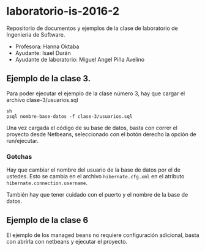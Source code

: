 # laboratorio-is-2016-2

Repositorio de documentos y ejemplos de la clase de laboratorio de Ingenieria de Software.

* Profesora: Hanna Oktaba
* Ayudante: Isael Durán
* Ayudante de laboratorio: Miguel Angel Piña Avelino

## Ejemplo de la clase 3.

Para poder ejecutar el ejemplo de la clase número 3, hay que cargar el archivo clase-3/usuarios.sql
```
sh
psql nombre-base-datos -f clase-3/usuarios.sql
```

Una vez cargada el código de su base de datos, basta con correr el proyecto desde Netbeans,
seleccionado con el botón derecho la opción de run/ejecutar.

### Gotchas

Hay que cambiar el nombre del usuario de la base de datos por el de ustedes. Esto se cambia en
el archivo `hibernate.cfg.xml` en el atributo `hibernate.connection.username`.

También hay que tener cuidado con el puerto y el nombre de la base de datos.

## Ejemplo de la clase 6

El ejemplo de los managed beans no requiere configuración adicional,
basta con abrirla con netbeans y ejecutar el proyecto.
